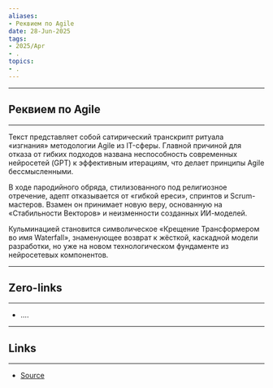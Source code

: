 ```yaml
---
aliases: 
- Реквием по Agile 
date: 28-Jun-2025
tags:
- 2025/Apr
- .
topics:
- .
---
```

-----
##  Реквием по Agile 
-----
Текст представляет собой сатирический транскрипт ритуала «изгнания» методологии Agile из IT-сферы. Главной причиной для отказа от гибких подходов названа неспособность современных нейросетей (GPT) к эффективным итерациям, что делает принципы Agile бессмысленными.

В ходе пародийного обряда, стилизованного под религиозное отречение, адепт отказывается от «гибкой ереси», спринтов и Scrum-мастеров. Взамен он принимает новую веру, основанную на «Стабильности Векторов» и неизменности созданных ИИ-моделей. 

Кульминацией становится символическое «Крещение Трансформером во имя Waterfall», знаменующее возврат к жёсткой, каскадной модели разработки, но уже на новом технологическом фундаменте из нейросетевых компонентов.

---
## Zero-links
---
- ....

---
## Links
---
- [Source](https://t.me/turboproject/1615)